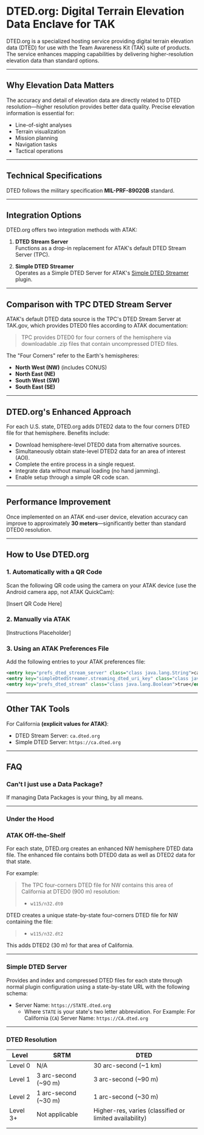 # DTED.org: Digital Terrain Elevation Data Enclave for TAK

DTED.org is a specialized hosting service providing digital terrain elevation data (DTED) for use with the Team Awareness Kit (TAK) suite of products. The service enhances mapping capabilities by delivering higher-resolution elevation data than standard options.

---

## Why Elevation Data Matters

The accuracy and detail of elevation data are directly related to DTED resolution—higher resolution provides better data quality. Precise elevation information is essential for:

- Line-of-sight analyses
- Terrain visualization
- Mission planning
- Navigation tasks
- Tactical operations

---

## Technical Specifications

DTED follows the military specification **MIL-PRF-89020B** standard.

---

## Integration Options

DTED.org offers two integration methods with ATAK:

1. **DTED Stream Server**  
   Functions as a drop-in replacement for ATAK's default DTED Stream Server (TPC).

2. **Simple DTED Streamer**  
   Operates as a Simple DTED Server for ATAK's [Simple DTED Streamer](https://tak.gov/plugins/simple-dted-streamer) plugin.

---

## Comparison with TPC DTED Stream Server

ATAK's default DTED data source is the TPC's DTED Stream Server at TAK.gov, which provides DTED0 files according to ATAK documentation:

> TPC provides DTED0 for four corners of the hemisphere via downloadable .zip files that contain uncompressed DTED files.

The "Four Corners" refer to the Earth's hemispheres:  
- **North West (NW)** (includes CONUS)  
- **North East (NE)**  
- **South West (SW)**  
- **South East (SE)**  

---

## DTED.org's Enhanced Approach

For each U.S. state, DTED.org adds DTED2 data to the four corners DTED file for that hemisphere. Benefits include:

- Download hemisphere-level DTED0 data from alternative sources.
- Simultaneously obtain state-level DTED2 data for an area of interest (AOI).
- Complete the entire process in a single request.
- Integrate data without manual loading (no hand jamming).
- Enable setup through a simple QR code scan.

---

## Performance Improvement

Once implemented on an ATAK end-user device, elevation accuracy can improve to approximately **30 meters**—significantly better than standard DTED0 resolution.

---

## How to Use DTED.org

### 1. Automatically with a QR Code

Scan the following QR code using the camera on your ATAK device (use the Android camera app, not ATAK QuickCam):

[Insert QR Code Here]

### 2. Manually via ATAK

[Instructions Placeholder]

### 3. Using an ATAK Preferences File

Add the following entries to your ATAK preferences file:

```xml
<entry key="prefs_dted_stream_server" class="class java.lang.String">ca.dted.org</entry>
<entry key="simpleDtedStreamer.streaming_dted_uri_key" class="class java.lang.String">https://ca.dted.org</entry>
<entry key="prefs_dted_stream" class="class java.lang.Boolean">true</entry>
```

---

## Other TAK Tools

For California **(explicit values for ATAK)**:
* DTED Stream Server: `ca.dted.org`
* Simple DTED Server: `https://ca.dted.org`

---

## FAQ

### Can't I just use a Data Package?

If managing Data Packages is your thing, by all means.

---

### Under the Hood

### ATAK Off-the-Shelf

For each state, DTED.org creates an enhanced NW hemisphere DTED data file. The enhanced file contains both DTED0 data as well as DTED2 data for that state.

For example:

>The TPC four-corners DTED file for NW contains this area of California at DTED0 (900 m) resolution:
>* `w115/n32.dt0`
>
 DTED creates a unique state-by-state four-corners DTED file for NW containing the file:
>* `w115/n32.dt2`
>
 This adds DTED2 (30 m) for that area of California.

---

### Simple DTED Server

Provides and index and compressed DTED files for each state through normal plugin configuration using a state-by-state URL with the following schema:

* Server Name: `https://STATE.dted.org`
	* Where `STATE` is your state's two letter abbreviation. 
	  For Example: For California (`CA`) Server Name: `https://CA.dted.org`

---

### DTED Resolution

| Level    | SRTM                 | DTED                                                    |
| -------- | -------------------- | ------------------------------------------------------- |
| Level 0  | N/A                  | 30 arc-second (~1 km)                                   |
| Level 1  | 3 arc-second (~90 m) | 3 arc-second (~90 m)                                    |
| Level 2  | 1 arc-second (~30 m) | 1 arc-second (~30 m)                                    |
| Level 3+ | Not applicable       | Higher-res, varies (classified or limited availability) |
|          |                      |                                                         |
|          |                      |                                                         |
